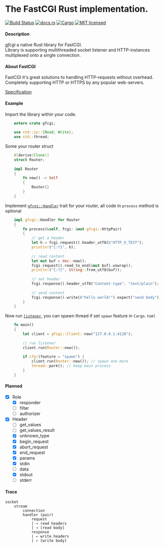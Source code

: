 # The FastCGI Rust implementation.

[![Build Status](https://travis-ci.org/Gedweb/rust-gfcgi.svg)](https://travis-ci.org/Gedweb/rust-gfcgi) [![docs.rs](https://docs.rs/gfcgi/badge.svg)](https://docs.rs/gfcgi) [![Cargo](https://img.shields.io/crates/v/gfcgi.svg)](https://crates.io/crates/gfcgi) [![MIT licensed](https://img.shields.io/badge/license-MIT-blue.svg)](LICENSE)

#### Description
*gfcgi* a native Rust library for FastCGI.  
Library is supporting multithreaded socket listener and HTTP-instances multiplexed onto a single connection.

#### About FastCGI
FastCGI it's great solutions to handling HTTP-requests without overhead. Completely supporting HTTP or HTTPS by any popular web-servers. 

[Specification](doc/fcgi-spec.md) 

#### Example
Import the library within your code.
```rust
    extern crate gfcgi;
    
    use std::io::{Read, Write}; 
    use std::thread;
```
Some your router struct
```rust
    #[derive(Clone)]
    struct Router;
        
    impl Router
    {
        fn new() -> Self
        { 
            Router{}
        }
    }
```
Implement [`gfcgi::Handler`](https://docs.rs/gfcgi/0.4.3/gfcgi/trait.Handler.html) trait for your router, all code in `process` method is optional
```rust
    impl gfcgi::Handler for Router
    {
        fn process(&self, fcgi: &mut gfcgi::HttpPair)
        {
            // get a header
            let h = fcgi.request().header_utf8(b"HTTP_X_TEST");
            println!("{:?}", h);
    
            // read content
            let mut buf = Vec::new();
            fcgi.request().read_to_end(&mut buf).unwrap();
            println!("{:?}", String::from_utf8(buf));
    
            // set header
            fcgi.response().header_utf8("Content-type", "text/plain");
    
            // send content
            fcgi.response().write(b"hello world!").expect("send body");
        }
    }
```
Now run [`listener`](https://docs.rs/gfcgi/0.4.3/gfcgi/struct.Client.html), you can spawn thread if set `spawn` feature in `Cargo.toml`
```rust
    fn main() 
    {
        let client = gfcgi::Client::new("127.0.0.1:4128");
    
        // run listener
        client.run(Router::new());
    
        if cfg!(feature = "spawn") {
            client.run(Router::new()); // spawn one more
            thread::park(); // keep main process
        }
    }
```
#### Planned
- [x] Role
  - [x] responder
  - [ ] filter
  - [ ] authorizer
- [x] Header
  - [ ] get_values
  - [ ] get_values_result
  - [x] unknown_type
  - [x] begin_request
  - [x] abort_request
  - [x] end_request
  - [x] params
  - [x] stdin
  - [ ] data
  - [x] stdout
  - [ ] stderr

#### Trace
    socket
        stream
            connection
            handler (pair)
                request
                | → read headers
                | → [read body]
                response
                | ← write headers
                | ← [write body]